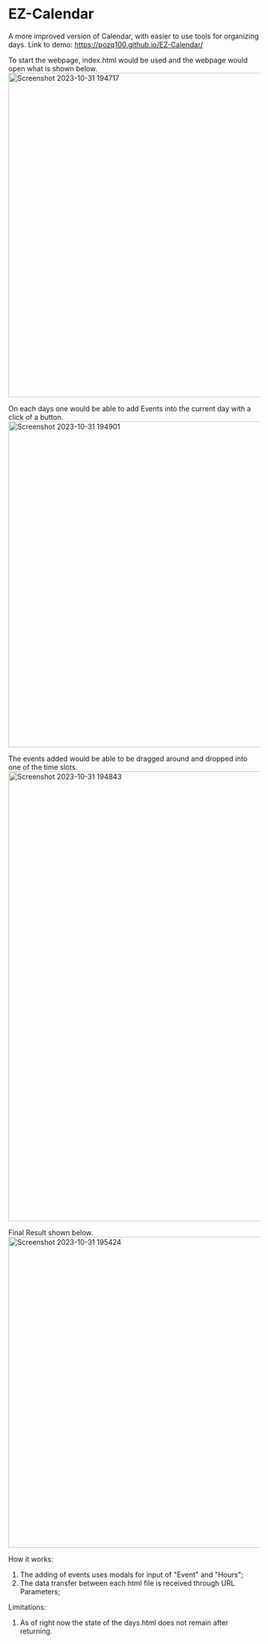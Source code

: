 # EZ-Calendar
A more improved version of Calendar, with easier to use tools for organizing days.
Link to demo: https://pozq100.github.io/EZ-Calendar/

To start the webpage, index.html would be used and the webpage would open what is shown below.<br>
<img width="649" alt="Screenshot 2023-10-31 194717" src="https://github.com/Pozq100/EZ-Calendar/assets/130942694/038e6e32-afe5-45cb-a3d1-14c90dd619cb">

On each days one would be able to add Events into the current day with a click of a button.<br>
<img width="652" alt="Screenshot 2023-10-31 194901" src="https://github.com/Pozq100/EZ-Calendar/assets/130942694/3bef208f-4f85-4d96-880f-a6d602c82540">

The events added would be able to be dragged around and dropped into one of the time slots.<br>
<img width="900" alt="Screenshot 2023-10-31 194843" src="https://github.com/Pozq100/EZ-Calendar/assets/130942694/6b3aa845-e296-4bac-a384-280947ecbed8">

Final Result shown below.<br>
<img width="622" alt="Screenshot 2023-10-31 195424" src="https://github.com/Pozq100/EZ-Calendar/assets/130942694/337f21df-4a40-460e-8b38-01c46f198a2b">

How it works:
<ol>
  <li>
    The adding of events uses modals for input of "Event" and "Hours";
  </li>
  <li>
    The data transfer between each html file is received through URL Parameters;
  </li>
</ol>

Limitations:
<ol>
 <li>
    As of right now the state of the days.html does not remain after returning.
 </li>
</ol>
